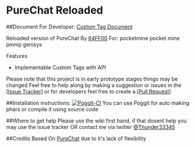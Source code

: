 PureChat Reloaded
========

<!--
  Title: PureChat Reloaded
  Description: A simple chat management tool reloaded with more flexible API for pocketmine pmmp genisys
  Author: Thunder33345
  -->

<meta name='keywords' content='PureChat, Pure Chat, PureChat Reloaded, PureChatReloaded'>

##Document For Developer: [Custom Tag Document](https://github.com/dihydrogen-monoxide/PureChatReloaded/wiki/CustomTag)

Reloaded version of PureChat By [64FF00](https://github.com/64FF00) For: pocketmine pocket mine pmmp genisys

Features
- Implementable Custom Tags with API

Please note that this project is in early prototype stages things may be changed
Feel free to help along by making a suggestion or issues in the \[[Issue Tracker](https://github.com/dihydrogen-monoxide/PureChatReloaded/issues)\] or for developers feel free to create a \[[Pull Request](https://github.com/dihydrogen-monoxide/PureChatReloaded/pulls)\]

##Installation instructions:
[![Poggit-CI](https://poggit.pmmp.io/ci.badge/dihydrogen-monoxide/PureChatReloaded/PureChatReloaded)](https://poggit.pmmp.io/ci/dihydrogen-monoxide/PureChatReloaded/PureChatReloaded)
You can use Poggit for auto making phars or compile it using source code

##Where to get help
Please use the wiki first hand, if that dosent help you may use the issue tracker OR contact me via twitter [@Thunder33345](https://Twitter.com/Thunder33345)

##Credits
Based On [PureChat](https://github.com/PurePlugins/PureChat) due to it's lack of flexibility
